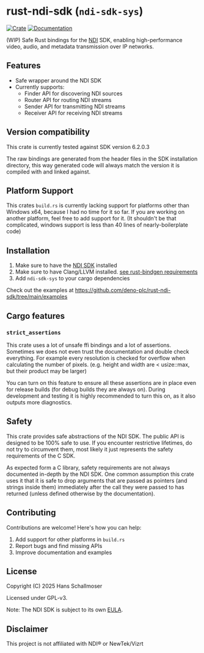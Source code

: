 # rust-ndi-sdk (`ndi-sdk-sys`)

[![Crate](https://img.shields.io/crates/v/ndi-sdk-sys.svg)](https://crates.io/crates/ndi-sdk-sys)
[![Documentation](https://docs.rs/ndi-sdk-sys/badge.svg)](https://docs.rs/ndi-sdk-sys)

(WIP) Safe Rust bindings for the [NDI](https://ndi.video/) SDK, enabling
high-performance video, audio, and metadata transmission over IP networks.

## Features

- Safe wrapper around the NDI SDK
- Currently supports:
  - Finder API for discovering NDI sources
  - Router API for routing NDI streams
  - Sender API for transmitting NDI streams
  - Receiver API for receiving NDI streams

## Version compatibility

This crate is currently tested against SDK version 6.2.0.3

The raw bindings are generated from the header files in the SDK installation
directory, this way generated code will always match the version it is compiled
with and linked against.

## Platform Support

This crates `build.rs` is currently lacking support for platforms other than
Windows x64, because I had no time for it so far. If you are working on another
platform, feel free to add support for it. (It shouldn't be that complicated,
windows support is less than 40 lines of nearly-boilerplate code)

## Installation

1. Make sure to have the [NDI SDK](https://ndi.video/for-developers/#ndi-sdk)
   installed
2. Make sure to have Clang/LLVM installed.
   [see rust-bindgen requirements](https://rust-lang.github.io/rust-bindgen/requirements.html)
3. Add `ndi-sdk-sys` to your cargo dependencies

Check out the examples at
https://github.com/deno-plc/rust-ndi-sdk/tree/main/examples

## Cargo features

### `strict_assertions`

This crate uses a lot of unsafe ffi bindings and a lot of assertions. Sometimes
we does not even trust the documentation and double check everything. For
example every resolution is checked for overflow when calculating the number of
pixels. (e.g. height and width are < usize::max, but their product may be
larger)

You can turn on this feature to ensure all these assertions are in place even
for release builds (for debug builds they are always on). During development and
testing it is highly recommended to turn this on, as it also outputs more
diagnostics.

## Safety

This crate provides safe abstractions of the NDI SDK. The public API is designed
to be 100% safe to use. If you encounter restrictive lifetimes, do not try to
circumvent them, most likely it just represents the safety requirements of the C
SDK.

As expected form a C library, safety requirements are not always documented
in-depth by the NDI SDK. One common assumption this crate uses it that it is
safe to drop arguments that are passed as pointers (and strings inside them)
immediately after the call they were passed to has returned (unless defined
otherwise by the documentation).

## Contributing

Contributions are welcome! Here's how you can help:

1. Add support for other platforms in `build.rs`
2. Report bugs and find missing APIs
3. Improve documentation and examples

## License

Copyright (C) 2025 Hans Schallmoser

Licensed under GPL-v3.

Note: The NDI SDK is subject to its own
[EULA](https://ndi.video/for-developers/#ndi-sdk).

## Disclaimer

This project is not affiliated with NDI® or NewTek/Vizrt
